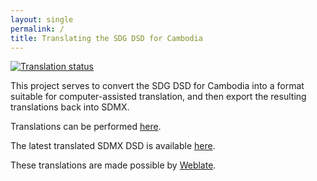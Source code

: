 ```yaml
---
layout: single
permalink: /
title: Translating the SDG DSD for Cambodia
---
```

<a href="https://hosted.weblate.org/engage/sdg-dsd-cambodia/">
<img src="https://hosted.weblate.org/widgets/sdg-dsd-cambodia/-/svg-badge.svg" alt="Translation status" />
</a>

This project serves to convert the SDG DSD for Cambodia into a format suitable for computer-assisted translation, and then export the resulting translations back into SDMX.

Translations can be performed [here](https://hosted.weblate.org/projects/sdg-dsd-cambodia/).

The latest translated SDMX DSD is available [here](dsd-exported.xml).

These translations are made possible by [Weblate](https://weblate.org).
